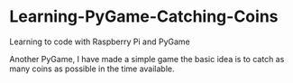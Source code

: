 # Learning-PyGame-Catching-Coins
Learning to code with Raspberry Pi and PyGame

Another PyGame, I have made a simple game the basic idea
is to catch as many coins as possible in the time available.
